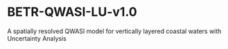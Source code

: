 # BETR-QWASI-LU-v1.0
A spatially resolved QWASI model for vertically layered coastal waters with Uncertainty Analysis
